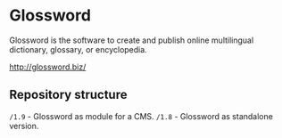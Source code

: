 Glossword
=========

Glossword is the software to create and publish online multilingual dictionary, glossary, or encyclopedia.

<http://glossword.biz/>

Repository structure
--------------------

`/1.9` - Glossword as module for a CMS.
`/1.8` - Glossword as standalone version.
